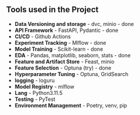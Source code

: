 ## Tools used in the Project 

- **Data Versioning and storage** - dvc, minio - done 
- **API Framework** - FastAPI, Pydantic - done
- **CI/CD** - Github Actions 
- **Experiment Tracking** - Mlflow - done 
- **Model Training** - Scikit-learn  - done
- **EDA** - Pandas, matplotlib, seaborn, stats - done
- **Feature and Artifact Store** - Feast, minio
- **Feature Selection** - Optuna (try) - done
- **Hyperparameter Tuning** - Optuna, GridSearch 
- **logging** - loguru 
- **Model Registry** - mlflow  
- **Lang** - Python3.11.5
- **Testing** - PyTest 
- **Environment Management** - Poetry, venv, pip